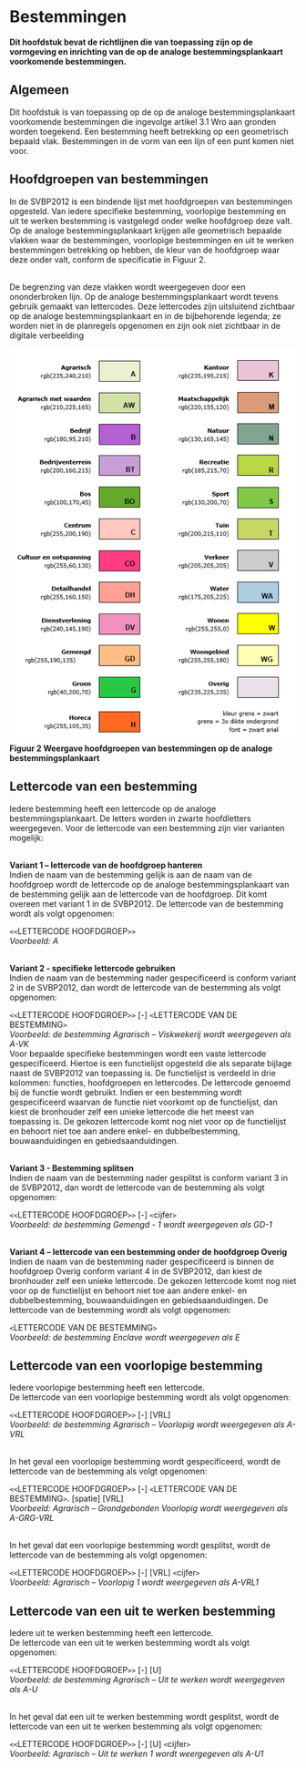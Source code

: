 # Bestemmingen
**Dit hoofdstuk bevat de richtlijnen die van toepassing zijn op de vormgeving en
inrichting van de op de analoge bestemmingsplankaart voorkomende bestemmingen.**

## Algemeen
Dit hoofdstuk is van toepassing op de op de analoge bestemmingsplankaart
voorkomende bestemmingen die ingevolge artikel 3.1 Wro aan gronden worden
toegekend. Een bestemming heeft betrekking op een geometrisch bepaald vlak.
Bestemmingen in de vorm van een lijn of een punt komen niet voor.

## Hoofdgroepen van bestemmingen
In de SVBP2012 is een bindende lijst met hoofdgroepen van bestemmingen
opgesteld. Van iedere specifieke bestemming, voorlopige bestemming en uit te
werken bestemming is vastgelegd onder welke hoofdgroep deze valt. Op de analoge
bestemmingsplankaart krijgen alle geometrisch bepaalde vlakken waar de
bestemmingen, voorlopige bestemmingen en uit te werken bestemmingen betrekking
op hebben, de kleur van de hoofdgroep waar deze onder valt, conform de
specificatie in Figuur 2. 
</br></br>

De begrenzing van deze vlakken wordt weergegeven door
een ononderbroken lijn. Op de analoge bestemmingsplankaart wordt tevens gebruik
gemaakt van lettercodes. Deze lettercodes zijn uitsluitend zichtbaar op de
analoge bestemmingsplankaart en in de bijbehorende legenda; ze worden niet in de
planregels opgenomen en zijn ook niet zichtbaar in de digitale verbeelding

![](media/fa9f505eb6ae5d37f74ef726c79a3aeb.png)  
**Figuur 2 Weergave hoofdgroepen van bestemmingen op de analoge
bestemmingsplankaart**

## Lettercode van een bestemming
Iedere bestemming heeft een lettercode op de analoge bestemmingsplankaart. De
letters worden in zwarte hoofdletters weergegeven. Voor de lettercode van een
bestemming zijn vier varianten mogelijk:
</br></br>

**Variant 1 – lettercode van de hoofdgroep hanteren**  
Indien de naam van de bestemming gelijk is aan de naam van de hoofdgroep wordt
de lettercode op de analoge bestemmingsplankaart van de bestemming gelijk aan de
lettercode van de hoofdgroep. Dit komt overeen met variant 1 in de SVBP2012. De
lettercode van de bestemming wordt als volgt opgenomen:

`<<`LETTERCODE HOOFDGROEP`>>`  
*Voorbeeld: A*
</br></br>

**Variant 2 - specifieke lettercode gebruiken**  
Indien de naam van de bestemming nader gespecificeerd is conform variant 2 in de
SVBP2012, dan wordt de lettercode van de bestemming als volgt opgenomen:

`<<`LETTERCODE HOOFDGROEP`>>` [-] `<`LETTERCODE VAN DE BESTEMMING`>`  
*Voorbeeld: de bestemming Agrarisch – Viskwekerij wordt weergegeven als A-VK*
</br>
Voor bepaalde specifieke bestemmingen wordt een vaste lettercode gespecificeerd.
Hiertoe is een functielijst opgesteld die als separate bijlage naast de SVBP2012
van toepassing is. De functielijst is verdeeld in drie kolommen: functies,
hoofdgroepen en lettercodes. De lettercode genoemd bij de functie wordt
gebruikt. Indien er een bestemming wordt gespecificeerd waarvan de functie niet
voorkomt op de functielijst, dan kiest de bronhouder zelf een unieke lettercode
die het meest van toepassing is. De gekozen lettercode komt nog niet voor op de
functielijst en behoort niet toe aan andere enkel- en dubbelbestemming,
bouwaanduidingen en gebiedsaanduidingen.
</br></br>

**Variant 3 - Bestemming splitsen**  
Indien de naam van de bestemming nader gesplitst is conform variant 3 in de
SVBP2012, dan wordt de lettercode van de bestemming als volgt opgenomen:

`<<`LETTERCODE HOOFDGROEP`>>` [-] `<`cijfer`>`  
*Voorbeeld: de bestemming Gemengd - 1 wordt weergegeven als GD-1*
</br></br>

**Variant 4 – lettercode van een bestemming onder de hoofdgroep Overig**  
Indien de naam van de bestemming nader gespecificeerd is binnen de hoofdgroep
Overig conform variant 4 in de SVBP2012, dan kiest de bronhouder zelf een unieke
lettercode. De gekozen lettercode komt nog niet voor op de functielijst en
behoort niet toe aan andere enkel- en dubbelbestemming, bouwaanduidingen en
gebiedsaanduidingen. De lettercode van de bestemming wordt als volgt opgenomen:

`<`LETTERCODE VAN DE BESTEMMING`>`  
*Voorbeeld: de bestemming Enclave wordt weergegeven als E*

## Lettercode van een voorlopige bestemming
Iedere voorlopige bestemming heeft een lettercode.</br>
De lettercode van een voorlopige bestemming wordt als volgt opgenomen:

`<<`LETTERCODE HOOFDGROEP`>>` [-] [VRL]  
*Voorbeeld: de bestemming Agrarisch – Voorlopig wordt weergegeven als A-VRL*
</br></br>

In het geval een voorlopige bestemming wordt gespecificeerd, wordt de lettercode
van de bestemming als volgt opgenomen:

`<<`LETTERCODE HOOFDGROEP`>>` [-] `<`LETTERCODE VAN DE BESTEMMING`>`. [spatie] [VRL]  
*Voorbeeld: Agrarisch – Grondgebonden Voorlopig wordt weergegeven als A-GRG-VRL*
</br></br>

In het geval dat een voorlopige bestemming wordt gesplitst, wordt de lettercode
van de bestemming als volgt opgenomen:

`<<`LETTERCODE HOOFDGROEP`>>` [-] [VRL] `<`cijfer`>`  
*Voorbeeld: Agrarisch – Voorlopig 1 wordt weergegeven als A-VRL1*

## Lettercode van een uit te werken bestemming
Iedere uit te werken bestemming heeft een lettercode.</br>
 De lettercode van een uit te werken bestemming wordt als volgt opgenomen:

`<<`LETTERCODE HOOFDGROEP`>>` [-] [U]  
*Voorbeeld: de bestemming Agrarisch – Uit te werken wordt weergegeven als A-U*
</br></br>

In het geval dat een uit te werken bestemming wordt gesplitst, wordt de
lettercode van een uit te werken bestemming als volgt opgenomen:

`<<`LETTERCODE HOOFDGROEP`>>` [-] [U] `<`cijfer`>`  
*Voorbeeld: Agrarisch – Uit te werken 1 wordt weergegeven als A-U1*  

